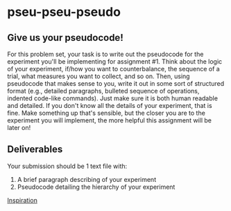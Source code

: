 # pseu-pseu-pseudo

## Give us your pseudocode!
For this problem set, your task is to write out the pseudocode for the experiment you'll be implementing for assignment #1. Think about the logic of your experiment, if/how you want to counterbalance, the sequence of a trial, what measures you want to collect, and so on. Then, using pseudocode that makes sense to you, write it out in some sort of structured format (e.g., detailed paragraphs, bulleted sequence of operations, indented code-like commands). Just make sure it is both human readable and detailed. If you don't know all the details of your experiment, that is fine. Make something up that's sensible, but the closer you are to the experiment you will implement, the more helpful this assignment will be later on!

## Deliverables
Your submission should be 1 text file with:
1. A brief paragraph describing of your experiment
2. Pseudocode detailing the hierarchy of your experiment

[Inspiration](https://en.wikipedia.org/wiki/File:Sussudioogg.ogg)
